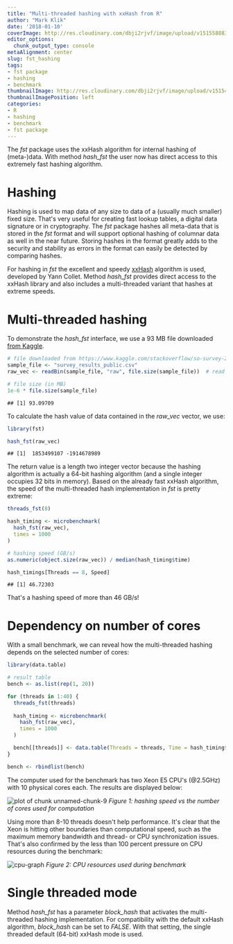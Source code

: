 ```yaml
---
title: "Multi-threaded hashing with xxHash from R"
author: "Mark Klik"
date: '2018-01-10'
coverImage: http://res.cloudinary.com/dbji2rjvf/image/upload/v1515588830/electronics_p9f4uo.jpg
editor_options:
  chunk_output_type: console
metaAlignment: center
slug: fst_hashing
tags:
- fst package
- hashing
- benchmark
thumbnailImage: http://res.cloudinary.com/dbji2rjvf/image/upload/v1515407395/fingerprint_ecpfcq.jpg
thumbnailImagePosition: left
categories:
- R
- hashing
- benchmark
- fst package
---
```


The _fst_ package uses the xxHash algorithm for internal hashing of (meta-)data. With method _hash\_fst_ the user now has direct access to this extremely fast hashing algorithm.

<!--more-->


<!-- toc -->

# Hashing

Hashing is used to map data of any size to data of a (usually much smaller) fixed size. That's very useful for creating fast lookup tables, a digital data signature or in cryptography. The _fst_ package hashes all meta-data that is stored in the _fst_ format and will support optional hashing of columnar data as well in the near future. Storing hashes in the format greatly adds to the security and stability as errors in the format can easily be detected by comparing hashes.

For hashing in _fst_ the excellent and speedy [xxHash](http://cyan4973.github.io/xxHash/) algorithm is used, developed by Yann Collet. Method _hash\_fst_ provides direct access to the xxHash library and also includes a multi-threaded variant that hashes at extreme speeds.

# Multi-threaded hashing

To demonstrate the _hash\_fst_ interface, we use a 93 MB file downloaded [from Kaggle](https://www.kaggle.com/stackoverflow/so-survey-2017).


```r
# file downloaded from https://www.kaggle.com/stackoverflow/so-survey-2017
sample_file <- "survey_results_public.csv"
raw_vec <- readBin(sample_file, "raw", file.size(sample_file))  # read byte contents 

# file size (in MB)
1e-6 * file.size(sample_file)
```

```
## [1] 93.09709
```

To calculate the hash value of data contained in the _raw\_vec_ vector, we use:


```r
library(fst)

hash_fst(raw_vec)
```

```
## [1]  1853499107 -1914678989
```

The return value is a length two integer vector because the hashing algorithm is actually a 64-bit hashing algorithm (and a single integer occupies 32 bits in memory). Based on the already fast xxHash algorithm, the speed of the multi-threaded hash implementation in _fst_ is pretty extreme:




```r
threads_fst(8)

hash_timing <- microbenchmark(
  hash_fst(raw_vec),
  times = 1000
)

# hashing speed (GB/s)
as.numeric(object.size(raw_vec)) / median(hash_timing$time)
```


```r
hash_timings[Threads == 8, Speed]
```

```
## [1] 46.72303
```

That's a hashing speed of more than 46 GB/s!

# Dependency on number of cores

With a small benchmark, we can reveal how the multi-threaded hashing depends on the selected number of cores:


```r
library(data.table)

# result table
bench <- as.list(rep(1, 20))

for (threads in 1:40) {
  threads_fst(threads)
  
  hash_timing <- microbenchmark(
    hash_fst(raw_vec),
    times = 1000
  )

  bench[[threads]] <- data.table(Threads = threads, Time = hash_timing$time)
}

bench <- rbindlist(bench)
```

The computer used for the benchmark has two Xeon E5 CPU's (@2.5GHz) with 10 physical cores each. The results are displayed below:

![plot of chunk unnamed-chunk-9](/img/fst_hashing/img/fig-unnamed-chunk-9-1.png)
_Figure 1: hashing speed vs the number of cores used for computation_


Using more than 8-10 threads doesn't help performance. It's clear that the Xeon is hitting other boundaries than computational speed, such as the maximum memory bandwidth and thread- or CPU synchronization issues. That's also confirmed by the less than 100 percent pressure on CPU resources during the benchmark:

![cpu-graph](/img/fst_hashing/media/cpu.png)
_Figure 2: CPU resources used during benchmark_

# Single threaded mode

Method _hash\_fst_ has a parameter _block\_hash_ that activates the multi-threaded hashing implementation. For compatibility with the default xxHash algorithm, _block\_hash_ can be set to _FALSE_. With that setting, the single threaded default (64-bit) xxHash mode is used.
